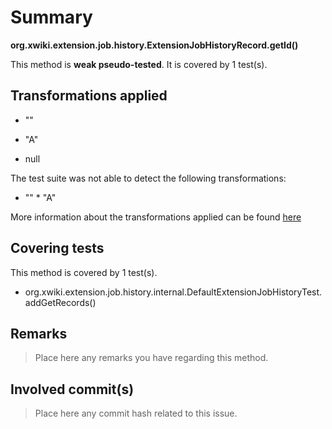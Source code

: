 # Summary
**org.xwiki.extension.job.history.ExtensionJobHistoryRecord.getId()**

This method is **weak pseudo-tested**.
It is covered by 1 test(s). 


## Transformations applied

- &quot;&quot;

- &quot;A&quot;

- null


The test suite was not able to detect the following transformations:
 * &quot;&quot;  * &quot;A&quot; 


More information about the transformations applied can be found [here](https://github.com/STAMP-project/pitest-descartes)

## Covering tests
This method is covered by 1 test(s).
* org.xwiki.extension.job.history.internal.DefaultExtensionJobHistoryTest.addGetRecords()


## Remarks
> Place here any remarks you have regarding this method.

## Involved commit(s)

> Place here any commit hash related to this issue.
